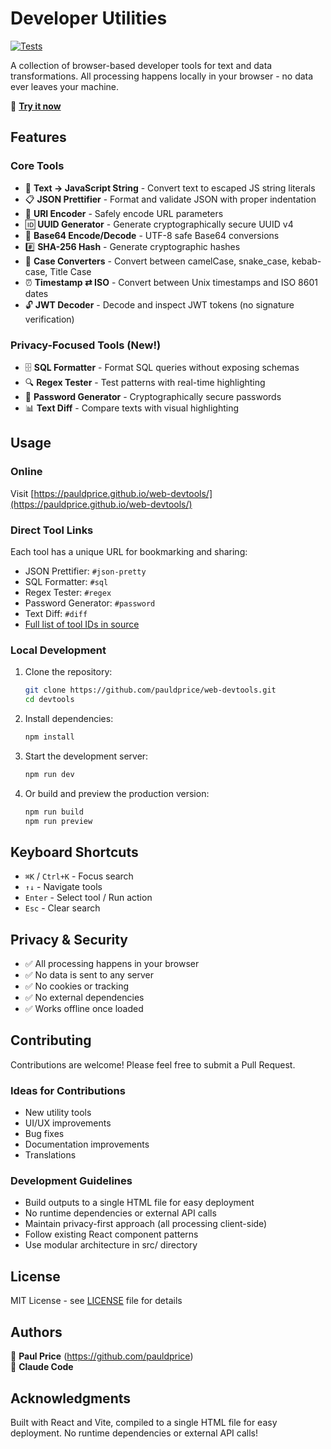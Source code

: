# Developer Utilities

[![Tests](https://github.com/pauldprice/web-devtools/actions/workflows/static.yml/badge.svg)](https://github.com/pauldprice/web-devtools/actions/workflows/static.yml)

A collection of browser-based developer tools for text and data transformations. All processing happens locally in your browser - no data ever leaves your machine.

🔗 **[Try it now](https://pauldprice.github.io/web-devtools/)**

## Features

### Core Tools
- 🔄 **Text → JavaScript String** - Convert text to escaped JS string literals
- 📋 **JSON Prettifier** - Format and validate JSON with proper indentation  
- 🔗 **URI Encoder** - Safely encode URL parameters
- 🆔 **UUID Generator** - Generate cryptographically secure UUID v4
- 🔐 **Base64 Encode/Decode** - UTF-8 safe Base64 conversions
- #️⃣ **SHA-256 Hash** - Generate cryptographic hashes
- 📝 **Case Converters** - Convert between camelCase, snake_case, kebab-case, Title Case
- ⏰ **Timestamp ⇄ ISO** - Convert between Unix timestamps and ISO 8601 dates
- 🔓 **JWT Decoder** - Decode and inspect JWT tokens (no signature verification)

### Privacy-Focused Tools (New!)
- 🗄️ **SQL Formatter** - Format SQL queries without exposing schemas
- 🔍 **Regex Tester** - Test patterns with real-time highlighting  
- 🔑 **Password Generator** - Cryptographically secure passwords
- 📊 **Text Diff** - Compare texts with visual highlighting

## Usage

### Online
Visit [https://pauldprice.github.io/web-devtools/](https://pauldprice.github.io/web-devtools/)

### Direct Tool Links
Each tool has a unique URL for bookmarking and sharing:
- JSON Prettifier: `#json-pretty`
- SQL Formatter: `#sql`
- Regex Tester: `#regex`
- Password Generator: `#password`
- Text Diff: `#diff`
- [Full list of tool IDs in source](src/tools/index.js)

### Local Development
1. Clone the repository:
   ```bash
   git clone https://github.com/pauldprice/web-devtools.git
   cd devtools
   ```

2. Install dependencies:
   ```bash
   npm install
   ```

3. Start the development server:
   ```bash
   npm run dev
   ```

4. Or build and preview the production version:
   ```bash
   npm run build
   npm run preview
   ```

## Keyboard Shortcuts

- `⌘K` / `Ctrl+K` - Focus search
- `↑↓` - Navigate tools  
- `Enter` - Select tool / Run action
- `Esc` - Clear search

## Privacy & Security

- ✅ All processing happens in your browser
- ✅ No data is sent to any server
- ✅ No cookies or tracking
- ✅ No external dependencies
- ✅ Works offline once loaded

## Contributing

Contributions are welcome! Please feel free to submit a Pull Request.

### Ideas for Contributions
- New utility tools
- UI/UX improvements
- Bug fixes
- Documentation improvements
- Translations

### Development Guidelines
- Build outputs to a single HTML file for easy deployment
- No runtime dependencies or external API calls
- Maintain privacy-first approach (all processing client-side)
- Follow existing React component patterns
- Use modular architecture in src/ directory

## License

MIT License - see [LICENSE](LICENSE) file for details

## Authors

👤 **Paul Price** (https://github.com/pauldprice)  
🤖 **Claude Code**

## Acknowledgments

Built with React and Vite, compiled to a single HTML file for easy deployment. No runtime dependencies or external API calls!
